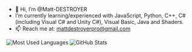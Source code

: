 - 👋 Hi, I’m @Matt-DESTROYER
- I’m currently learning/experienced with JavaScript, Python, C++, C# (including Visual C# and Unity C#), Visual Basic, Java and Shaders.
- 📫 Reach me at: mattdestroyerpro@gmail.com

![Most Used Languages](https://github-readme-stats.vercel.app/api/top-langs/?username=Matt-DESTROYER)
![GitHub Stats](https://github-readme-stats.vercel.app/api?username=Matt-DESTROYER&show_icons=true&count_private=true)
